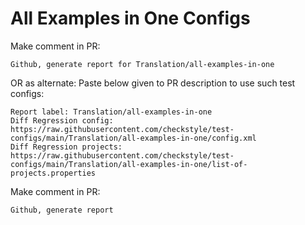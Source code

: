 # All Examples in One Configs
Make comment in PR:
```
Github, generate report for Translation/all-examples-in-one
```
OR as alternate:
Paste below given to PR description to use such test configs:
```
Report label: Translation/all-examples-in-one
Diff Regression config: https://raw.githubusercontent.com/checkstyle/test-configs/main/Translation/all-examples-in-one/config.xml
Diff Regression projects: https://raw.githubusercontent.com/checkstyle/test-configs/main/Translation/all-examples-in-one/list-of-projects.properties
```
Make comment in PR:
```
Github, generate report
```
